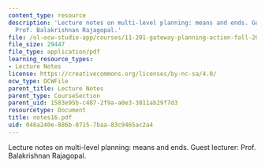 ```yaml
---
content_type: resource
description: 'Lecture notes on multi-level planning: means and ends. Guest lecturer:
  Prof. Balakrishnan Rajagopal.'
file: /ol-ocw-studio-app/courses/11-201-gateway-planning-action-fall-2007/046a240e886b07157baa83c9465ac2a4_notes16.pdf
file_size: 29447
file_type: application/pdf
learning_resource_types:
- Lecture Notes
license: https://creativecommons.org/licenses/by-nc-sa/4.0/
ocw_type: OCWFile
parent_title: Lecture Notes
parent_type: CourseSection
parent_uid: 1583e95b-c487-2f9a-a0e3-3811ab29f7d3
resourcetype: Document
title: notes16.pdf
uid: 046a240e-886b-0715-7baa-83c9465ac2a4
---
```

Lecture notes on multi-level planning: means and ends. Guest lecturer: Prof. Balakrishnan Rajagopal.